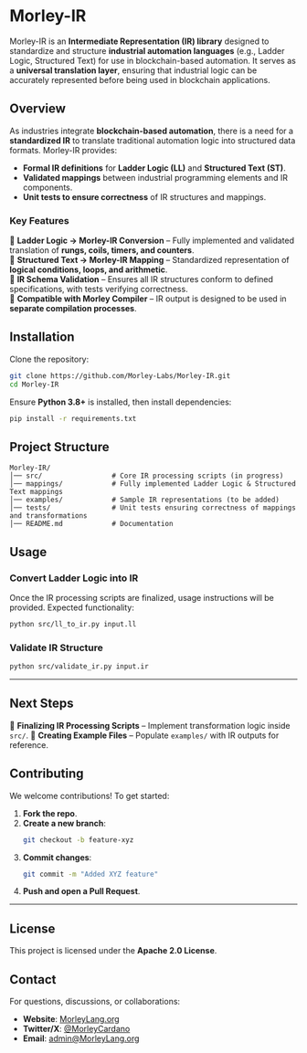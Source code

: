 # Morley-IR

Morley-IR is an **Intermediate Representation (IR) library** designed to standardize and structure **industrial automation languages** (e.g., Ladder Logic, Structured Text) for use in blockchain-based automation. It serves as a **universal translation layer**, ensuring that industrial logic can be accurately represented before being used in blockchain applications.

## Overview
As industries integrate **blockchain-based automation**, there is a need for a **standardized IR** to translate traditional automation logic into structured data formats. Morley-IR provides:

- **Formal IR definitions** for **Ladder Logic (LL)** and **Structured Text (ST)**.
- **Validated mappings** between industrial programming elements and IR components.
- **Unit tests to ensure correctness** of IR structures and mappings.

### **Key Features**
🔹 **Ladder Logic → Morley-IR Conversion** – Fully implemented and validated translation of **rungs, coils, timers, and counters**.  
🔹 **Structured Text → Morley-IR Mapping** – Standardized representation of **logical conditions, loops, and arithmetic**.  
🔹 **IR Schema Validation** – Ensures all IR structures conform to defined specifications, with tests verifying correctness.  
🔹 **Compatible with Morley Compiler** – IR output is designed to be used in **separate compilation processes**.  

## Installation
Clone the repository:
```sh
git clone https://github.com/Morley-Labs/Morley-IR.git
cd Morley-IR
```

Ensure **Python 3.8+** is installed, then install dependencies:
```sh
pip install -r requirements.txt
```

## Project Structure
```
Morley-IR/
│── src/                 # Core IR processing scripts (in progress)
│── mappings/            # Fully implemented Ladder Logic & Structured Text mappings
│── examples/            # Sample IR representations (to be added)
│── tests/               # Unit tests ensuring correctness of mappings and transformations
│── README.md            # Documentation
```

## Usage
### **Convert Ladder Logic into IR**
Once the IR processing scripts are finalized, usage instructions will be provided. Expected functionality:
```sh
python src/ll_to_ir.py input.ll
```

### **Validate IR Structure**
```sh
python src/validate_ir.py input.ir
```

---

## Next Steps
🔹 **Finalizing IR Processing Scripts** – Implement transformation logic inside `src/`.
🔹 **Creating Example Files** – Populate `examples/` with IR outputs for reference.

## Contributing
We welcome contributions! To get started:
1. **Fork the repo**.
2. **Create a new branch**:  
   ```sh
   git checkout -b feature-xyz
   ```
3. **Commit changes**:
   ```sh
   git commit -m "Added XYZ feature"
   ```
4. **Push and open a Pull Request**.

---

## License
This project is licensed under the **Apache 2.0 License**.

## Contact
For questions, discussions, or collaborations:
- **Website**: [MorleyLang.org](https://MorleyLang.org)
- **Twitter/X**: [@MorleyCardano](https://x.com/MorleyCardano)
- **Email**: admin@MorleyLang.org

